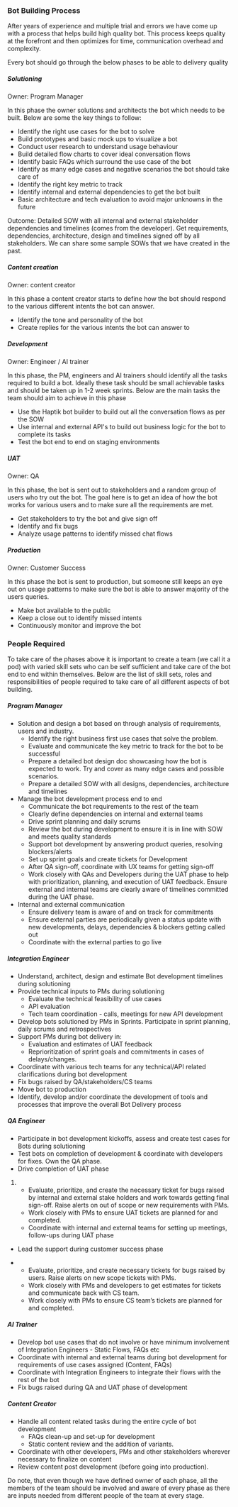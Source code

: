 ### Bot Building Process

After years of experience and multiple trial and errors we have come up with a process that helps build high quality bot. This process keeps quality at the forefront and then optimizes for time, communication overhead and complexity.

Every bot should go through the below phases to be able to delivery quality

##### Solutioning

Owner: Program Manager

In this phase the owner solutions and architects the bot which needs to be built. Below are some the key things to follow:

- Identify the right use cases for the bot to solve
- Build prototypes and basic mock ups to visualize a bot
- Conduct user research to understand usage behaviour
- Build detailed flow charts to cover ideal conversation flows
- Identify basic FAQs which surround the use case of the bot
- Identify as many edge cases and negative scenarios the bot should take care of
- Identify the right key metric to track 
- Identify internal and external dependencies to get the bot built
- Basic architecture and tech evaluation to avoid major unknowns in the future

Outcome: Detailed SOW with all internal and external stakeholder dependencies and timelines (comes from the developer). Get requirements, dependencies, architecture, design and timelines signed off by all stakeholders. 
We can share some sample SOWs that we have created in the past. 

##### Content creation

Owner: content creator

In this phase a content creator starts to define how the bot should respond to the various different intents the bot can answer.

- Identify the tone and personality of the bot
- Create replies for the various intents the bot can answer to

##### Development

Owner: Engineer / AI trainer

In this phase, the PM, engineers and AI trainers should identify all the tasks required to build a bot. Ideally these task should be small achievable tasks and should be taken up in 1-2 week sprints. Below are the main tasks the team should aim to achieve in this phase

- Use the Haptik bot builder to build out all the conversation flows as per the SOW
- Use internal and external API's to build out business logic for the bot to complete its tasks
- Test the bot end to end on staging environments


##### UAT

Owner: QA

In this phase, the bot is sent out to stakeholders and a random group of users who try out the bot. The goal here is to get an idea of how the bot works for various users and to make sure all the requirements are met.

- Get stakeholders to try the bot and give sign off
- Identify and fix bugs
- Analyze usage patterns to identify missed chat flows

##### Production

Owner: Customer Success

In this phase the bot is sent to production, but someone still keeps an eye out on usage patterns to make sure the bot is able to answer majority of the users queries.

- Make bot available to the public
- Keep a close out to identify missed intents
- Continuously monitor and improve the bot



### People Required

To take care of the phases above it is important to create a team (we call it a pod) with varied skill sets who can be self sufficient and take care of the bot end to end within themselves. Below are the list of skill sets, roles and responsibilities of people required to take care of all different aspects of bot building.

##### Program Manager

- Solution and design a bot based on through analysis of requirements, users and industry. 
  - Identify the right business first use cases that solve the problem. 
  - Evaluate and communicate the key metric to track for the bot to be successful
  - Prepare a detailed bot design doc showcasing how the bot is expected to work. Try and cover as many edge cases and possible scenarios.
  - Prepare a detailed SOW with all designs, dependencies, architecture and timelines
- Manage the bot development process end to end
  - Communicate the bot requirements to the rest of the team 
  - Clearly define dependencies on internal and external teams
  - Drive sprint planning and daily scrums
  - Review the bot during development to ensure it is in line with SOW and meets quality standards
  - Support bot development by answering product queries, resolving blockers/alerts
  - Set up sprint goals and create tickets for Development
  - After QA sign-off, coordinate with UX teams for getting sign-off
  - Work closely with QAs and Developers during the UAT phase to help with prioritization, planning, and execution of UAT feedback. Ensure external and internal teams are clearly aware of timelines committed during the UAT phase. 
- Internal and external communication 
  - Ensure delivery team is aware of and on track for commitments
  - Ensure external parties are periodically given a status update with new developments, delays, dependencies & blockers getting called out
  - Coordinate with the external parties to go live



##### Integration Engineer

- Understand, architect, design and estimate Bot development timelines during solutioning
- Provide technical inputs to PMs during solutioning
  - Evaluate the technical feasibility of use cases
  - API evaluation
  - Tech team coordination - calls, meetings for new API development
- Develop bots solutioned by PMs in Sprints. Participate in sprint planning, daily scrums and retrospectives
- Support PMs during bot delivery in:
  - Evaluation and estimates of UAT feedback
  - Reprioritization of sprint goals and commitments in cases of delays/changes.
- Coordinate with various tech teams for any technical/API related clarifications during bot development
- Fix bugs raised by QA/stakeholders/CS teams 
- Move bot to production
- Identify, develop and/or coordinate the development of tools and processes that improve the overall Bot Delivery process



##### QA Engineer

- Participate in bot development kickoffs, assess and create test cases for Bots during solutioning
- Test bots on completion of development & coordinate with developers for fixes. Own the QA phase.
- Drive completion of UAT phase

1. - Evaluate, prioritize, and create the necessary ticket for bugs raised by internal and external stake holders and work towards getting final sign-off. Raise alerts on out of scope or new requirements with PMs.
   - Work closely with PMs to ensure UAT tickets are planned for and completed.
   - Coordinate with internal and external teams for setting up meetings, follow-ups during UAT phase

- Lead the support during customer success phase

- - Evaluate, prioritize, and create necessary tickets for bugs raised by users. Raise alerts on new scope tickets with PMs.
  - Work closely with PMs and developers to get estimates for tickets and communicate back with CS team.
  - Work closely with PMs to ensure CS team’s tickets are planned for and completed.

##### AI Trainer

- Develop bot use cases that do not involve or have minimum involvement of Integration Engineers - Static Flows, FAQs etc
- Coordinate with internal and external teams during bot development for requirements of use cases assigned (Content, FAQs)
- Coordinate with Integration Engineers to integrate their flows with the rest of the bot
- Fix bugs raised during QA and UAT phase of development

##### Content Creator

- Handle all content related tasks during the entire cycle of bot development
  - FAQs clean-up and set-up for development
  - Static content review and the addition of variants.
- Coordinate with other developers, PMs and other stakeholders wherever necessary to finalize on content
- Review content post development (before going into production).

Do note, that even though we have defined owner of each phase, all the members of the team should be involved and aware of every phase as there are inputs needed from different people of the team at every stage.
